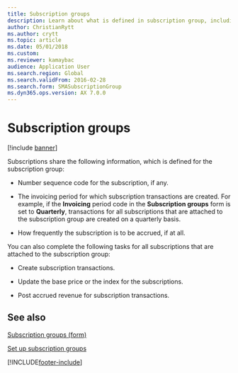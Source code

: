 ```yaml
---
title: Subscription groups 
description: Learn about what is defined in subscription group, including a list that defines number sequence codes, subscription frequencies, and additional resources.
author: ChristianRytt
ms.author: crytt
ms.topic: article
ms.date: 05/01/2018
ms.custom:
ms.reviewer: kamaybac
audience: Application User
ms.search.region: Global
ms.search.validFrom: 2016-02-28
ms.search.form: SMASubscriptionGroup
ms.dyn365.ops.version: AX 7.0.0
---
```


# Subscription groups    

[!include [banner](../includes/banner.md)]


Subscriptions share the following information, which is defined for the subscription group:

  - Number sequence code for the subscription, if any.

  - The invoicing period for which subscription transactions are created. For example, if the **Invoicing** period code in the **Subscription groups** form is set to **Quarterly**, transactions for all subscriptions that are attached to the subscription group are created on a quarterly basis.

  - How frequently the subscription is to be accrued, if at all.

You can also complete the following tasks for all subscriptions that are attached to the subscription group:

  - Create subscription transactions.

  - Update the base price or the index for the subscriptions.

  - Post accrued revenue for subscription transactions.

## See also

[Subscription groups (form)](https://technet.microsoft.com/library/aa553150\(v=ax.60\))

[Set up subscription groups](set-up-subscription-groups.md)

  




[!INCLUDE[footer-include](../../includes/footer-banner.md)]